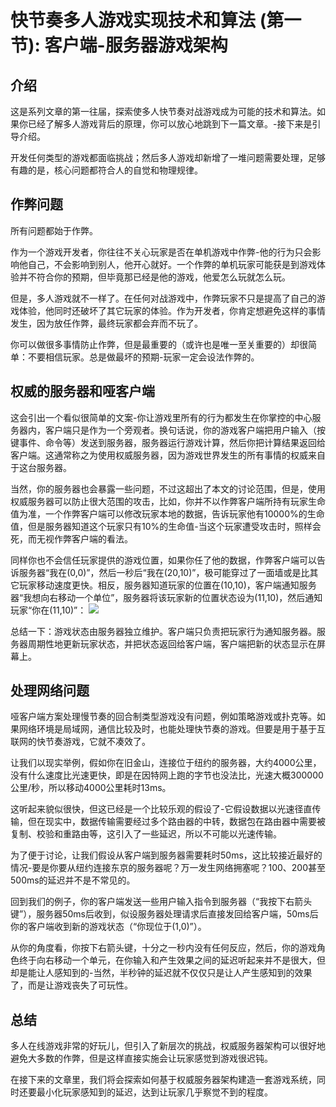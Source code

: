 # 快节奏多人游戏实现技术和算法 (第一节): 客户端-服务器游戏架构
## 介绍
这是系列文章的第一往届，探索使多人快节奏对战游戏成为可能的技术和算法。如果你已经了解多人游戏背后的原理，你可以放心地跳到下一篇文章。-接下来是引导介绍。

开发任何类型的游戏都面临挑战；然后多人游戏却新增了一堆问题需要处理，足够有趣的是，核心问题都符合人的自觉和物理规律。

## 作弊问题
所有问题都始于作弊。

作为一个游戏开发者，你往往不关心玩家是否在单机游戏中作弊-他的行为只会影响他自己，不会影响到别人，他开心就好。一个作弊的单机玩家可能获是到游戏体验并不符合你的预期，但毕竟那已经是他的游戏，他爱怎么玩就怎么玩。

但是，多人游戏就不一样了。在任何对战游戏中，作弊玩家不只是提高了自己的游戏体验，他同时还破坏了其它玩家的体验。作为开发者，你肯定想避免这样的事情发生，因为放任作弊，最终玩家都会弃而不玩了。

你可以做很多事情防止作弊，但是最重要的（或许也是唯一至关重要的）却很简单：不要相信玩家。总是做最坏的预期-玩家一定会设法作弊的。

## 权威的服务器和哑客户端
这会引出一个看似很简单的文案-你让游戏里所有的行为都发生在你掌控的中心服务器内，客户端只是作为一个旁观者。换句话说，你的游戏客户端把用户输入（按键事件、命令等）发送到服务器，服务器运行游戏计算，然后你把计算结果返回给客户端。这通常称之为使用权威服务器，因为游戏世界发生的所有事情的权威来自于这台服务器。

当然，你的服务器也会暴露一些问题，不过这超出了本文的讨论范围，但是，使用权威服务器可以防止很大范围的攻击，比如，你并不以作弊客户端所持有玩家生命值为准，一个作弊客户端可以修改玩家本地的数据，告诉玩家他有10000%的生命值，但是服务器知道这个玩家只有10%的生命值-当这个玩家遭受攻击时，照样会死，而无视作弊客户端的看法。

同样你也不会信任玩家提供的游戏位置，如果你任了他的数据，作弊客户端可以告诉服务器“我在(0,0)”，然后一秒后“我在(20,10)”，极可能穿过了一面墙或是比其它玩家移动速度更快。相反，服务器知道玩家的位置在(10,10)，客户端通知服务器“我想向右移动一个单位”，服务器将该玩家新的位置状态设为(11,10)，然后通知玩家“你在(11,10)”：
![](http://www.gabrielgambetta.com/img/fpm1-01.png)

总结一下：游戏状态由服务器独立维护。客户端只负责把玩家行为通知服务器。服务器周期性地更新玩家状态，并把状态返回给客户端，客户端把新的状态显示在屏幕上。

## 处理网络问题
哑客户端方案处理慢节奏的回合制类型游戏没有问题，例如策略游戏或扑克等。如果网络环境是局域网，通信比较及时，也能处理快节奏的游戏。但要是用于基于互联网的快节奏游戏，它就不凑效了。

让我们以现实举例，假如你在旧金山，连接位于纽约的服务器，大约4000公里，没有什么速度比光速更快，即是在因特网上跑的字节也没法比，光速大概300000公里/秒，所以移动4000公里耗时13ms。

这听起来貌似很快，但这已经是一个比较乐观的假设了-它假设数据以光速径直传输，但在现实中，数据传输需要经过多个路由器的中转，数据包在路由器中需要被复制、校验和重路由等，这引入了一些延迟，所以不可能以光速传输。

为了便于讨论，让我们假设从客户端到服务器需要耗时50ms，这比较接近最好的情况-要是你要从纽约连接东京的服务器呢？万一发生网络拥塞呢？100、200甚至500ms的延迟并不是不常见的。

回到我们的例子，你的客户端发送一些用户输入指令到服务器（“我按下右箭头键”），服务器50ms后收到，似设服务器处理请求后直接发回给客户端，50ms后你的客户端收到新的游戏状态（“你现位于(1,0)”）。

从你的角度看，你按下右箭头键，十分之一秒内没有任何反应，然后，你的游戏角色终于向右移动一个单元，在你输入和产生效果之间的延迟听起来并不是很大，但却是能让人感知到的-当然，半秒钟的延迟就不仅仅只是让人产生感知到的效果了，而是让游戏丧失了可玩性。

## 总结
多人在线游戏非常的好玩儿，但引入了新层次的挑战，权威服务器架构可以很好地避免大多数的作弊，但是这样直接实施会让玩家感觉到游戏很迟钝。

在接下来的文章里，我们将会探索如何基于权威服务器架构建造一套游戏系统，同时还要最小化玩家感知到的延迟，达到让玩家几乎察觉不到的程度。